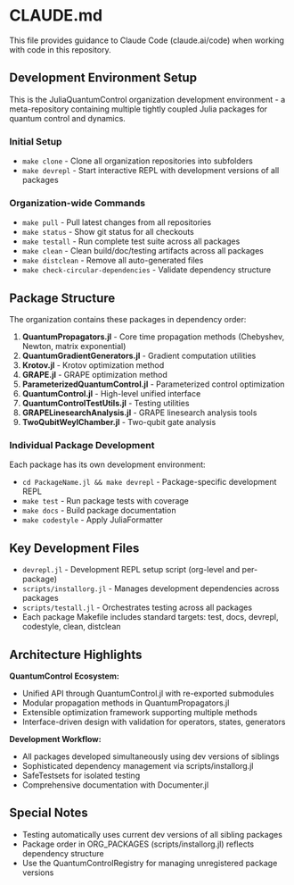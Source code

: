 # CLAUDE.md

This file provides guidance to Claude Code (claude.ai/code) when working with code in this repository.

## Development Environment Setup

This is the JuliaQuantumControl organization development environment - a meta-repository containing multiple tightly coupled Julia packages for quantum control and dynamics.

### Initial Setup
- `make clone` - Clone all organization repositories into subfolders
- `make devrepl` - Start interactive REPL with development versions of all packages

### Organization-wide Commands
- `make pull` - Pull latest changes from all repositories
- `make status` - Show git status for all checkouts
- `make testall` - Run complete test suite across all packages
- `make clean` - Clean build/doc/testing artifacts across all packages
- `make distclean` - Remove all auto-generated files
- `make check-circular-dependencies` - Validate dependency structure

## Package Structure

The organization contains these packages in dependency order:

1. **QuantumPropagators.jl** - Core time propagation methods (Chebyshev, Newton, matrix exponential)
2. **QuantumGradientGenerators.jl** - Gradient computation utilities
3. **Krotov.jl** - Krotov optimization method
4. **GRAPE.jl** - GRAPE optimization method
5. **ParameterizedQuantumControl.jl** - Parameterized control optimization
6. **QuantumControl.jl** - High-level unified interface
7. **QuantumControlTestUtils.jl** - Testing utilities
8. **GRAPELinesearchAnalysis.jl** - GRAPE linesearch analysis tools
9. **TwoQubitWeylChamber.jl** - Two-qubit gate analysis

### Individual Package Development

Each package has its own development environment:
- `cd PackageName.jl && make devrepl` - Package-specific development REPL
- `make test` - Run package tests with coverage
- `make docs` - Build package documentation
- `make codestyle` - Apply JuliaFormatter

## Key Development Files

- `devrepl.jl` - Development REPL setup script (org-level and per-package)
- `scripts/installorg.jl` - Manages development dependencies across packages
- `scripts/testall.jl` - Orchestrates testing across all packages
- Each package Makefile includes standard targets: test, docs, devrepl, codestyle, clean, distclean

## Architecture Highlights

**QuantumControl Ecosystem:**
- Unified API through QuantumControl.jl with re-exported submodules
- Modular propagation methods in QuantumPropagators.jl
- Extensible optimization framework supporting multiple methods
- Interface-driven design with validation for operators, states, generators

**Development Workflow:**
- All packages developed simultaneously using dev versions of siblings
- Sophisticated dependency management via scripts/installorg.jl
- SafeTestsets for isolated testing
- Comprehensive documentation with Documenter.jl

## Special Notes

- Testing automatically uses current dev versions of all sibling packages
- Package order in ORG_PACKAGES (scripts/installorg.jl) reflects dependency structure
- Use the QuantumControlRegistry for managing unregistered package versions
